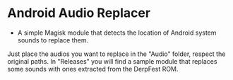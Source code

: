 # Android Audio Replacer
- A simple Magisk module that detects the location of Android system sounds to replace them.

Just place the audios you want to replace in the "Audio" folder, respect the original paths.
In "Releases" you will find a sample module that replaces some sounds with ones extracted from the DerpFest ROM.
